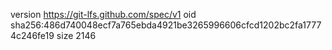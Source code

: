 version https://git-lfs.github.com/spec/v1
oid sha256:486d740048ecf7a765ebda4921be3265996606cfcd1202bc2fa17774c246fe19
size 2146
